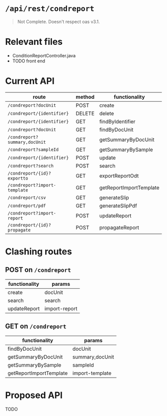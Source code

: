# `/api/rest/condreport`
> Not Complete.
> Doesn't respect oas v3.1.

# Relevant files
- ConditionReportController.java
- TODO front end

# Current API
|route|method|functionality|
|-|-|-|
|`/condreport?docUnit`|POST|create|
|`/condreport/{identifier}`|DELETE|delete|
|`/condreport/{identifier}`|GET|findByIdentifier|
|`/condreport?docUnit`|GET|findByDocUnit|
|`/condreport?summary,docUnit`|GET|getSummaryByDocUnit|
|`/condreport?sampleId`|GET|getSummaryBySample|
|`/condreport/{identifier}`|POST|update|
|`/condreport?search`|POST|search|
|`/condreport/{id}?exportto`|GET|exportReportOdt|
|`/condreport?import-template`|GET|getReportImportTemplate|
|`/condreport/csv`|GET|generateSlip|
|`/condreport/pdf`|GET|generateSlipPdf|
|`/condreport?import-report`|POST|updateReport|
|`/condreport/{id}?propagate`|POST|propagateReport|

# Clashing routes

## POST on `/condreport`
|functionality|params|
|-|-|
|create|docUnit|
|search|search|
|updateReport|import-report|

## GET on `/condreport`
|functionality|params|
|-|-|
|findByDocUnit|docUnit|
|getSummaryByDocUnit|summary,docUnit|
|getSummaryBySample|sampleId|
|getReportImportTemplate|import-template|

# Proposed API
TODO